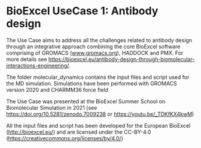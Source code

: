 # BioExcel UseCase 1: Antibody design  

The Use Case aims to address all the challenges related to antibody design through an
integrative approach combining the core BioExcel software comprising of
GROMACS (www.gromacs.org), HADDOCK and PMX. For more details see
https://bioexcel.eu/antibody-design-through-biomolecular-interactions-engineering/.

The folder molecular_dynamics contains the input files and script used for the MD
simulation.  Simulations have been performed with GROMACS version 2020 and
CHARMM36 force field 

The Use Case was presented at the BioExcel Summer School on Biomolecular
Simulation in 2021 (see https://doi.org/10.5281/zenodo.7009238  or https://youtu.be/_TDKfKX4kwM) 

All the input files and script has been developed for the European BioExcel (http://bioexcel.eu/) and are licensed under the CC-BY-4.0 (https://creativecommons.org/licenses/by/4.0/)
